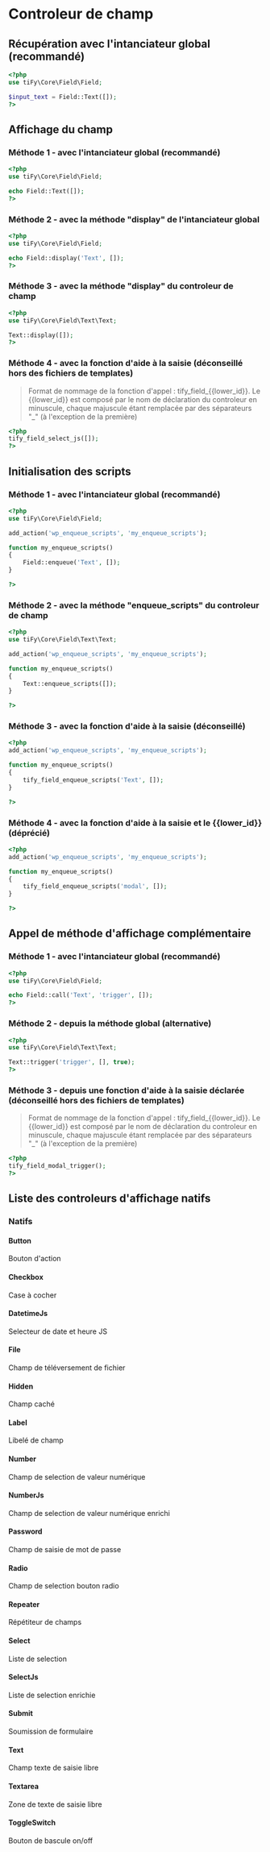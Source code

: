 # Controleur de champ

## Récupération avec l'intanciateur global (recommandé)

```php
<?php
use tiFy\Core\Field\Field;

$input_text = Field::Text([]);
?>
```

## Affichage du champ

### Méthode 1 - avec l'intanciateur global (recommandé)

```php
<?php
use tiFy\Core\Field\Field;

echo Field::Text([]);
?>
```

### Méthode 2 - avec la méthode "display" de l'intanciateur global

```php
<?php
use tiFy\Core\Field\Field;

echo Field::display('Text', []);
?>
```

### Méthode 3 - avec la méthode "display" du controleur de champ

```php
<?php
use tiFy\Core\Field\Text\Text;

Text::display([]);
?>
```

### Méthode 4 - avec la fonction d'aide à la saisie (déconseillé hors des fichiers de templates)

> Format de nommage de la fonction d'appel : tify_field_{{lower_id}}.
> Le {{lower_id}} est composé par le nom de déclaration du controleur en minuscule, chaque majuscule étant remplacée par des séparateurs "_" (à l'exception de la première)

```php
<?php
tify_field_select_js([]);
?>
```

## Initialisation des scripts

### Méthode 1 - avec l'intanciateur global (recommandé)

```php
<?php
use tiFy\Core\Field\Field;

add_action('wp_enqueue_scripts', 'my_enqueue_scripts');

function my_enqueue_scripts()
{
    Field::enqueue('Text', []);
}

?>
```

### Méthode 2 - avec la méthode "enqueue_scripts" du controleur de champ

```php
<?php
use tiFy\Core\Field\Text\Text;

add_action('wp_enqueue_scripts', 'my_enqueue_scripts');

function my_enqueue_scripts()
{
    Text::enqueue_scripts([]);
}

?>
```

### Méthode 3 - avec la fonction d'aide à la saisie (déconseillé)

```php
<?php
add_action('wp_enqueue_scripts', 'my_enqueue_scripts');

function my_enqueue_scripts()
{
    tify_field_enqueue_scripts('Text', []);
}

?>
```

### Méthode 4 - avec la fonction d'aide à la saisie et le {{lower_id}} (déprécié)

```php
<?php
add_action('wp_enqueue_scripts', 'my_enqueue_scripts');

function my_enqueue_scripts()
{
    tify_field_enqueue_scripts('modal', []);
}

?>
```

## Appel de méthode d'affichage complémentaire

### Méthode 1 - avec l'intanciateur global (recommandé)

```php
<?php
use tiFy\Core\Field\Field;

echo Field::call('Text', 'trigger', []);
?>
```

### Méthode 2 - depuis la méthode global (alternative)

```php
<?php
use tiFy\Core\Field\Text\Text;

Text::trigger('trigger', [], true);
?>
```

### Méthode 3 - depuis une fonction d'aide à la saisie déclarée (déconseillé hors des fichiers de templates)

> Format de nommage de la fonction d'appel : tify_field_{{lower_id}}.
> Le {{lower_id}} est composé par le nom de déclaration du controleur en minuscule, chaque majuscule étant remplacée par des séparateurs "_" (à l'exception de la première)

```php
<?php
tify_field_modal_trigger();
?>
```

## Liste des controleurs d'affichage natifs

### Natifs 

#### Button

Bouton d'action

#### Checkbox

Case à cocher

#### DatetimeJs

Selecteur de date et heure JS

#### File

Champ de téléversement de fichier

#### Hidden

Champ caché

#### Label

Libelé de champ

#### Number

Champ de selection de valeur numérique

#### NumberJs

Champ de selection de valeur numérique enrichi

#### Password

Champ de saisie de mot de passe

#### Radio

Champ de selection bouton radio

#### Repeater

Répétiteur de champs

#### Select

Liste de selection

#### SelectJs

Liste de selection enrichie

#### Submit

Soumission de formulaire

#### Text

Champ texte de saisie libre

#### Textarea

Zone de texte de saisie libre

#### ToggleSwitch

Bouton de bascule on/off